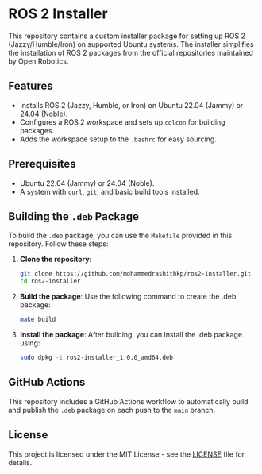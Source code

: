 # ROS 2 Installer

This repository contains a custom installer package for setting up ROS 2 (Jazzy/Humble/Iron) on supported Ubuntu systems. The installer simplifies the installation of ROS 2 packages from the official repositories maintained by Open Robotics.

## Features

- Installs ROS 2 (Jazzy, Humble, or Iron) on Ubuntu 22.04 (Jammy) or 24.04 (Noble).
- Configures a ROS 2 workspace and sets up `colcon` for building packages.
- Adds the workspace setup to the `.bashrc` for easy sourcing.

## Prerequisites

- Ubuntu 22.04 (Jammy) or 24.04 (Noble).
- A system with `curl`, `git`, and basic build tools installed.

## Building the `.deb` Package

To build the `.deb` package, you can use the `Makefile` provided in this repository. Follow these steps:

1. **Clone the repository**:
   ```bash
   git clone https://github.com/mohammedrashithkp/ros2-installer.git
   cd ros2-installer
   ```

2. **Build the package**: Use the following command to create the .deb       package:
    ```bash 
    make build
    ```

3. **Install the package**: After building, you can install the .deb package using:
    ```bash
    sudo dpkg -i ros2-installer_1.0.0_amd64.deb
    ```

## GitHub Actions

This repository includes a GitHub Actions workflow to automatically build and publish the `.deb` package on each push to the `main` branch.

## License

This project is licensed under the MIT License - see the [LICENSE](LICENSE) file for details.

